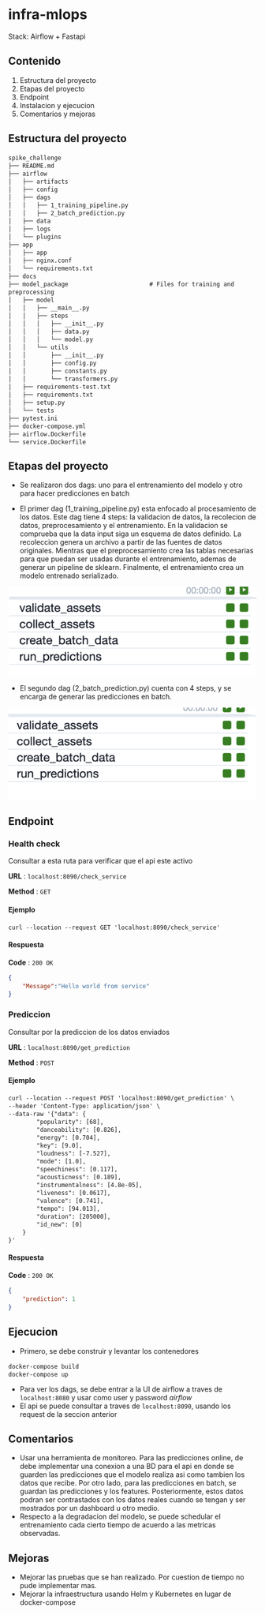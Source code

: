 # infra-mlops
Stack: Airflow + Fastapi

## Contenido
1) Estructura del proyecto
2) Etapas del proyecto
3) Endpoint
4) Instalacion y ejecucion
5) Comentarios y mejoras

## Estructura del proyecto

```
spike_challenge
├── README.md
├── airflow
│   ├── artifacts
│   ├── config
│   ├── dags
│   │   ├── 1_training_pipeline.py
│   │   ├── 2_batch_prediction.py
│   ├── data
│   ├── logs
│   └── plugins
├── app
│   ├── app
│   ├── nginx.conf
│   └── requirements.txt
├── docs
├── model_package                       # Files for training and preprocessing
│   ├── model
│   │   ├── __main__.py
│   │   ├── steps
│   │   │   ├── __init__.py
│   │   │   ├── data.py
│   │   │   └── model.py
│   │   └── utils
│   │       ├── __init__.py
│   │       ├── config.py
│   │       ├── constants.py
│   │       └── transformers.py
│   ├── requirements-test.txt
│   ├── requirements.txt
│   ├── setup.py
│   └── tests
├── pytest.ini
├── docker-compose.yml                
├── airflow.Dockerfile
└── service.Dockerfile
```
## Etapas del proyecto
- Se realizaron dos dags: uno para el entrenamiento del modelo y otro para hacer predicciones en batch

- El primer dag (1_training_pipeline.py) esta enfocado al procesamiento de los datos. Este dag tiene 4 steps: la validacion de datos, la recolecion de datos, preprocesamiento y el entrenamiento. En la validacion se comprueba que la data input siga un esquema de datos definido. La recoleccion genera un archivo a partir de las fuentes de datos originales. Mientras que el preprocesamiento crea las tablas necesarias para que puedan ser usadas durante el entrenamiento, ademas de generar un pipeline de sklearn. Finalmente, el entrenamiento crea un modelo entrenado serializado.
<img src="docs/training.png" >

- El segundo dag (2_batch_prediction.py) cuenta con 4 steps, y se encarga de generar las predicciones en batch.
<img src="docs/batch_prediction.png" >

## Endpoint
### Health check
Consultar a esta ruta para verificar que el api este activo

**URL** : `localhost:8090/check_service`

**Method** : `GET`

#### Ejemplo

```
curl --location --request GET 'localhost:8090/check_service'
```

#### Respuesta

**Code** : `200 OK`

```json
{
    "Message":"Hello world from service"
}
```

### Prediccion
Consultar por la prediccion de los datos enviados

**URL** : `localhost:8090/get_prediction`

**Method** : `POST`

#### Ejemplo

```
curl --location --request POST 'localhost:8090/get_prediction' \
--header 'Content-Type: application/json' \
--data-raw '{"data": {
        "popularity": [68],
        "danceability": [0.826],
        "energy": [0.704],
        "key": [9.0],
        "loudness": [-7.527],
        "mode": [1.0],
        "speechiness": [0.117],
        "acousticness": [0.189],
        "instrumentalness": [4.8e-05],
        "liveness": [0.0617],
        "valence": [0.741],
        "tempo": [94.013],
        "duration": [205000],
        "id_new": [0]
    }
}'  
```

#### Respuesta

**Code** : `200 OK`

```json
{
    "prediction": 1
}
```
## Ejecucion
- Primero, se debe construir y levantar los contenedores
```
docker-compose build
docker-compose up
```
- Para ver los dags, se debe entrar a la UI de airflow a traves de `localhost:8080` y usar como user y password _airflow_
- El api se puede consultar a traves de `localhost:8090`, usando los request de la seccion anterior

## Comentarios
- Usar una herramienta de monitoreo. Para las predicciones online, de debe implementar una conexion a una BD para el api en donde se guarden las predicciones que el modelo realiza asi como tambien los datos que recibe. Por otro lado, para las predicciones en batch, se guardan las predicciones y los features. Posteriormente, estos datos podran ser contrastados con los datos reales cuando se tengan y ser mostrados por un dashboard u otro medio.
- Respecto a la degradacion del modelo, se puede schedular el entrenamiento cada cierto tiempo de acuerdo a las metricas observadas.

## Mejoras
- Mejorar las pruebas que se han realizado. Por cuestion de tiempo no pude implementar mas.
- Mejorar la infraestructura usando Helm y Kubernetes en lugar de docker-compose